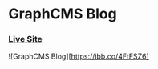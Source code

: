 # GraphCMS Blog
### [Live Site](https://graphcms-blog-rqpedia.vercel.app/)

![GraphCMS Blog][https://ibb.co/4FtFSZ6]
